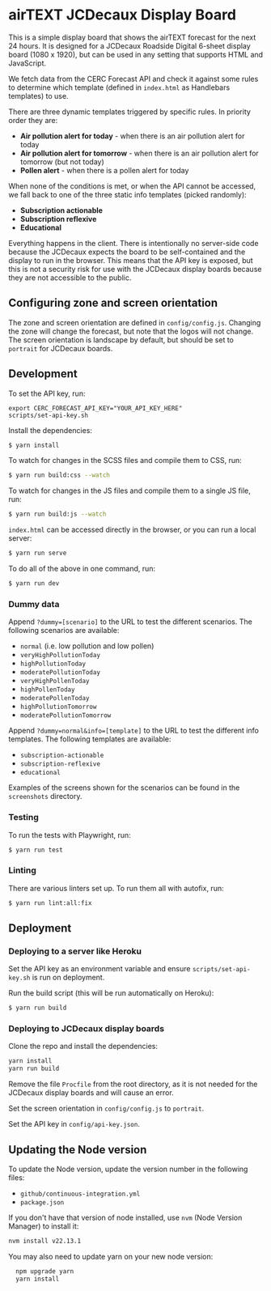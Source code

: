 # airTEXT JCDecaux Display Board

This is a simple display board that shows the airTEXT forecast for the next 24 hours. It is designed for a JCDecaux Roadside Digital 6-sheet display board (1080 x 1920), but can be used in any setting that supports HTML and JavaScript.

We fetch data from the CERC Forecast API and check it against some rules to determine which template (defined in `index.html` as Handlebars templates) to use.

There are three dynamic templates triggered by specific rules. In priority order they are:

- **Air pollution alert for today** - when there is an air pollution alert for today
- **Air pollution alert for tomorrow** - when there is an air pollution alert for tomorrow (but not today)
- **Pollen alert** - when there is a pollen alert for today

When none of the conditions is met, or when the API cannot be accessed, we fall back to one of the three static info templates (picked randomly):

- **Subscription actionable**
- **Subscription reflexive**
- **Educational**

Everything happens in the client. There is intentionally no server-side code because the JCDecaux expects the board to be self-contained and the display to run in the browser. This means that the API key is exposed, but this is not a security risk for use with the JCDecaux display boards because they are not accessible to the public.

## Configuring zone and screen orientation

The zone and screen orientation are defined in `config/config.js`. Changing the zone will change the forecast, but note that the logos will not change. The screen orientation is landscape by default, but should be set to `portrait` for JCDecaux boards.

## Development

To set the API key, run:

```
export CERC_FORECAST_API_KEY="YOUR_API_KEY_HERE"
scripts/set-api-key.sh
```

Install the dependencies:

```bash
$ yarn install
```

To watch for changes in the SCSS files and compile them to CSS, run:

```bash
$ yarn run build:css --watch
```

To watch for changes in the JS files and compile them to a single JS file, run:

```bash
$ yarn run build:js --watch
```

`index.html` can be accessed directly in the browser, or you can run a local server:

```bash
$ yarn run serve
```

To do all of the above in one command, run:

```bash
$ yarn run dev
```

### Dummy data

Append `?dummy=[scenario]` to the URL to test the different scenarios. The following scenarios are available:

- `normal` (i.e. low pollution and low pollen)
- `veryHighPollutionToday`
- `highPollutionToday`
- `moderatePollutionToday`
- `veryHighPollenToday`
- `highPollenToday`
- `moderatePollenToday`
- `highPollutionTomorrow`
- `moderatePollutionTomorrow`

Append `?dummy=normal&info=[template]` to the URL to test the different info templates. The following templates are available:

- `subscription-actionable`
- `subscription-reflexive`
- `educational`

Examples of the screens shown for the scenarios can be found in the `screenshots` directory.

### Testing

To run the tests with Playwright, run:

```bash
$ yarn run test
```

### Linting

There are various linters set up. To run them all with autofix, run:

```bash
$ yarn run lint:all:fix
```

## Deployment

### Deploying to a server like Heroku

Set the API key as an environment variable and ensure `scripts/set-api-key.sh` is run on deployment.

Run the build script (this will be run automatically on Heroku):

```bash
$ yarn run build
```

### Deploying to JCDecaux display boards

Clone the repo and install the dependencies:

```bash
yarn install
yarn run build
```

Remove the file `Procfile` from the root directory, as it is not needed for the JCDecaux display boards and will cause an error.

Set the screen orientation in `config/config.js` to `portrait`.

Set the API key in `config/api-key.json`.

## Updating the Node version

To update the Node version, update the version number in the following files:

- `github/continuous-integration.yml`
- `package.json`

If you don't have that version of node installed, use `nvm` (Node Version
Manager) to install it:

```bash
nvm install v22.13.1
```

You may also need to update yarn on your new node version:

```bash
  npm upgrade yarn
  yarn install
```
